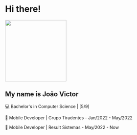 # Hi there! 
<img width = 200 height = 200 src = "https://media.giphy.com/media/ASd0Ukj0y3qMM/giphy.gif">

## My name is João Victor

💻 Bachelor's in Computer Science | [5/9]

📱 Mobile Developer | Grupo Tiradentes - Jan/2022 - May/2022

📱 Mobile Developer | Result Sistemas - May/2022 - Now
